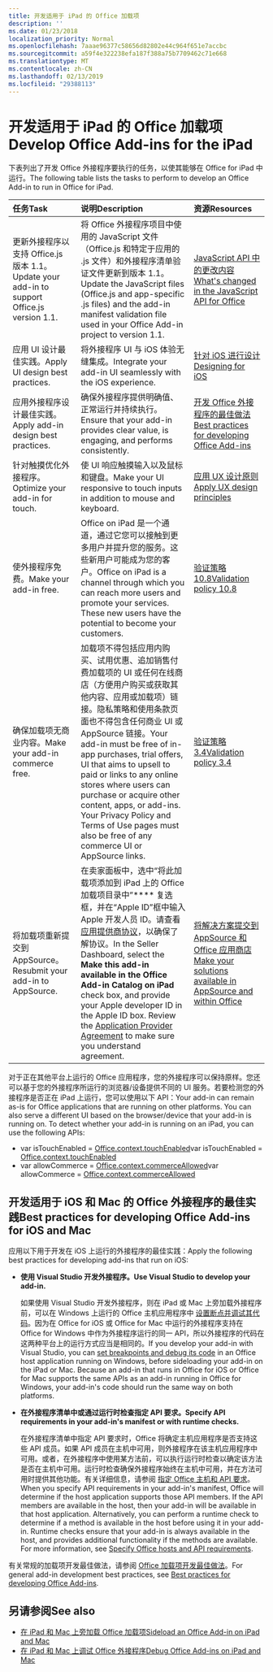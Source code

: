 ```yaml
---
title: 开发适用于 iPad 的 Office 加载项
description: ''
ms.date: 01/23/2018
localization_priority: Normal
ms.openlocfilehash: 7aaae96377c58656d82802e44c964f651e7accbc
ms.sourcegitcommit: a59f4e322238efa187f388a75b7709462c71e668
ms.translationtype: MT
ms.contentlocale: zh-CN
ms.lasthandoff: 02/13/2019
ms.locfileid: "29388113"
---
```

# <a name="develop-office-add-ins-for-the-ipad"></a><span data-ttu-id="2481f-102">开发适用于 iPad 的 Office 加载项</span><span class="sxs-lookup"><span data-stu-id="2481f-102">Develop Office Add-ins for the iPad</span></span>


<span data-ttu-id="2481f-103">下表列出了开发 Office 外接程序要执行的任务，以使其能够在 Office for iPad 中运行。</span><span class="sxs-lookup"><span data-stu-id="2481f-103">The following table lists the tasks to perform to develop an Office Add-in to run in Office for iPad.</span></span>


|<span data-ttu-id="2481f-104">**任务**</span><span class="sxs-lookup"><span data-stu-id="2481f-104">**Task**</span></span>|<span data-ttu-id="2481f-105">**说明**</span><span class="sxs-lookup"><span data-stu-id="2481f-105">**Description**</span></span>|<span data-ttu-id="2481f-106">**资源**</span><span class="sxs-lookup"><span data-stu-id="2481f-106">**Resources**</span></span>|
|:-----|:-----|:-----|
|<span data-ttu-id="2481f-107">更新外接程序以支持 Office.js 版本 1.1。</span><span class="sxs-lookup"><span data-stu-id="2481f-107">Update your add-in to support Office.js version 1.1.</span></span>|<span data-ttu-id="2481f-108">将 Office 外接程序项目中使用的 JavaScript 文件（Office.js 和特定于应用的 .js 文件）和外接程序清单验证文件更新到版本 1.1。</span><span class="sxs-lookup"><span data-stu-id="2481f-108">Update the JavaScript files (Office.js and app-specific .js files) and the add-in manifest validation file used in your Office Add-in project to version 1.1.</span></span>|[<span data-ttu-id="2481f-109">JavaScript API 中的更改内容</span><span class="sxs-lookup"><span data-stu-id="2481f-109">What's changed in the JavaScript API for Office</span></span>](https://docs.microsoft.com/office/dev/add-ins/reference/what's-changed-in-the-javascript-api-for-office)|
|<span data-ttu-id="2481f-110">应用 UI 设计最佳实践。</span><span class="sxs-lookup"><span data-stu-id="2481f-110">Apply UI design best practices.</span></span>|<span data-ttu-id="2481f-111">将外接程序 UI 与 iOS 体验无缝集成。</span><span class="sxs-lookup"><span data-stu-id="2481f-111">Integrate your add-in UI seamlessly with the iOS experience.</span></span>|[<span data-ttu-id="2481f-112">针对 iOS 进行设计</span><span class="sxs-lookup"><span data-stu-id="2481f-112">Designing for iOS</span></span>](https://developer.apple.com/library/ios/documentation/UserExperience/Conceptual/MobileHIG/)|
|<span data-ttu-id="2481f-113">应用外接程序设计最佳实践。</span><span class="sxs-lookup"><span data-stu-id="2481f-113">Apply add-in design best practices.</span></span>|<span data-ttu-id="2481f-114">确保外接程序提供明确值、正常运行并持续执行。</span><span class="sxs-lookup"><span data-stu-id="2481f-114">Ensure that your add-in provides clear value, is engaging, and performs consistently.</span></span>|[<span data-ttu-id="2481f-115">开发 Office 外接程序的最佳做法</span><span class="sxs-lookup"><span data-stu-id="2481f-115">Best practices for developing Office Add-ins</span></span>](../concepts/add-in-development-best-practices.md)|
|<span data-ttu-id="2481f-116">针对触摸优化外接程序。</span><span class="sxs-lookup"><span data-stu-id="2481f-116">Optimize your add-in for touch.</span></span>|<span data-ttu-id="2481f-117">使 UI 响应触摸输入以及鼠标和键盘。</span><span class="sxs-lookup"><span data-stu-id="2481f-117">Make your UI responsive to touch inputs in addition to mouse and keyboard.</span></span>|[<span data-ttu-id="2481f-118">应用 UX 设计原则</span><span class="sxs-lookup"><span data-stu-id="2481f-118">Apply UX design principles</span></span>](../concepts/add-in-development-best-practices.md#apply-ux-design-principles)|
|<span data-ttu-id="2481f-119">使外接程序免费。</span><span class="sxs-lookup"><span data-stu-id="2481f-119">Make your add-in free.</span></span>|<span data-ttu-id="2481f-p101">Office on iPad 是一个通道，通过它您可以接触到更多用户并提升您的服务。这些新用户可能成为您的客户。</span><span class="sxs-lookup"><span data-stu-id="2481f-p101">Office on iPad is a channel through which you can reach more users and promote your services. These new users have the potential to become your customers.</span></span>|[<span data-ttu-id="2481f-122">验证策略 10.8</span><span class="sxs-lookup"><span data-stu-id="2481f-122">Validation policy 10.8</span></span>](https://docs.microsoft.com/office/dev/store/validation-policies#10-apps-and-add-ins-utilize-supported-capabilities)|
|<span data-ttu-id="2481f-123">确保加载项无商业内容。</span><span class="sxs-lookup"><span data-stu-id="2481f-123">Make your add-in commerce free.</span></span>|<span data-ttu-id="2481f-124">加载项不得包括应用内购买、试用优惠、追加销售付费加载项的 UI 或任何在线商店（方便用户购买或获取其他内容、应用或加载项）链接。隐私策略和使用条款页面也不得包含任何商业 UI 或 AppSource 链接。</span><span class="sxs-lookup"><span data-stu-id="2481f-124">Your add-in must be free of in-app purchases, trial offers, UI that aims to upsell to paid or links to any online stores where users can purchase or acquire other content, apps, or add-ins. Your Privacy Policy and Terms of Use pages must also be free of any commerce UI or AppSource links.</span></span>|[<span data-ttu-id="2481f-125">验证策略 3.4</span><span class="sxs-lookup"><span data-stu-id="2481f-125">Validation policy 3.4</span></span>](https://docs.microsoft.com/office/dev/store/validation-policies#3-apps-and-add-ins-can-sell-additional-features-or-content-through-purchases-within-the-app-or-add-in)|
|<span data-ttu-id="2481f-126">将加载项重新提交到 AppSource。</span><span class="sxs-lookup"><span data-stu-id="2481f-126">Resubmit your add-in to AppSource.</span></span>|<span data-ttu-id="2481f-p102">在卖家面板中，选中“将此加载项添加到 iPad 上的 Office 加载项目录中”\*\*\*\* 复选框，并在“Apple ID”框中输入 Apple 开发人员 ID。请查看[应用提供商协议](https://sellerdashboard.microsoft.com/Assets/Content/Agreements/en-US/Office_Store_Seller_Agreement_20120927.htm)，以确保了解协议。</span><span class="sxs-lookup"><span data-stu-id="2481f-p102">In the Seller Dashboard, select the **Make this add-in available in the Office Add-in Catalog on iPad** check box, and provide your Apple developer ID in the Apple ID box. Review the [Application Provider Agreement](https://sellerdashboard.microsoft.com/Assets/Content/Agreements/en-US/Office_Store_Seller_Agreement_20120927.htm) to make sure you understand agreement.</span></span>|[<span data-ttu-id="2481f-129">将解决方案提交到 AppSource 和 Office 应用商店</span><span class="sxs-lookup"><span data-stu-id="2481f-129">Make your solutions available in AppSource and within Office</span></span>](https://docs.microsoft.com/office/dev/store/submit-to-the-office-store)|

<span data-ttu-id="2481f-p103">对于正在其他平台上运行的 Office 应用程序，您的外接程序可以保持原样。您还可以基于您的外接程序所运行的浏览器/设备提供不同的 UI 服务。若要检测您的外接程序是否正在 iPad 上运行，您可以使用以下 API：</span><span class="sxs-lookup"><span data-stu-id="2481f-p103">Your add-in can remain as-is for Office applications that are running on other platforms. You can also serve a different UI based on the browser/device that your add-in is running on. To detect whether your add-in is running on an iPad, you can use the following APIs:</span></span>
- <span data-ttu-id="2481f-133">var isTouchEnabled = [Office.context.touchEnabled](https://docs.microsoft.com/javascript/api/office/office.context#touchenabled)</span><span class="sxs-lookup"><span data-stu-id="2481f-133">var isTouchEnabled = [Office.context.touchEnabled](https://docs.microsoft.com/javascript/api/office/office.context#touchenabled)</span></span>
- <span data-ttu-id="2481f-134">var allowCommerce = [Office.context.commerceAllowed](https://docs.microsoft.com/javascript/api/office/office.context#commerceallowed)</span><span class="sxs-lookup"><span data-stu-id="2481f-134">var allowCommerce = [Office.context.commerceAllowed](https://docs.microsoft.com/javascript/api/office/office.context#commerceallowed)</span></span>
    

## <a name="best-practices-for-developing-office-add-ins-for-ios-and-mac"></a><span data-ttu-id="2481f-135">开发适用于 iOS 和 Mac 的 Office 外接程序的最佳实践</span><span class="sxs-lookup"><span data-stu-id="2481f-135">Best practices for developing Office Add-ins for iOS and Mac</span></span>

<span data-ttu-id="2481f-136">应用以下用于开发在 iOS 上运行的外接程序的最佳实践：</span><span class="sxs-lookup"><span data-stu-id="2481f-136">Apply the following best practices for developing add-ins that run on iOS:</span></span>


-  <span data-ttu-id="2481f-137">**使用 Visual Studio 开发外接程序。**</span><span class="sxs-lookup"><span data-stu-id="2481f-137">**Use Visual Studio to develop your add-in.**</span></span>
    
    <span data-ttu-id="2481f-p104">如果使用 Visual Studio 开发外接程序，则在 iPad 或 Mac 上旁加载外接程序前，可以在 Windows 上运行的 Office 主机应用程序中 [设置断点并调试其代码](../develop/create-and-debug-office-add-ins-in-visual-studio.md)。因为在 Office for iOS 或 Office for Mac 中运行的外接程序支持在 Office for Windows 中作为外接程序运行的同一 API，所以外接程序的代码在这两种平台上的运行方式应当是相同的。</span><span class="sxs-lookup"><span data-stu-id="2481f-p104">If you develop your add-in with Visual Studio, you can [set breakpoints and debug its code](../develop/create-and-debug-office-add-ins-in-visual-studio.md) in an Office host application running on Windows, before sideloading your add-in on the iPad or Mac. Because an add-in that runs in Office for iOS or Office for Mac supports the same APIs as an add-in running in Office for Windows, your add-in's code should run the same way on both platforms.</span></span>
    
-  <span data-ttu-id="2481f-140">**在外接程序清单中或通过运行时检查指定 API 要求。**</span><span class="sxs-lookup"><span data-stu-id="2481f-140">**Specify API requirements in your add-in's manifest or with runtime checks.**</span></span>
    
    <span data-ttu-id="2481f-p105">在外接程序清单中指定 API 要求时，Office 将确定主机应用程序是否支持这些 API 成员。如果 API 成员在主机中可用，则外接程序在该主机应用程序中可用。或者，在外接程序中使用某方法前，可以执行运行时检查以确定该方法是否在主机中可用。运行时检查确保外接程序始终在主机中可用，并在方法可用时提供其他功能。有关详细信息，请参阅 [指定 Office 主机和 API 要求](specify-office-hosts-and-api-requirements.md)。</span><span class="sxs-lookup"><span data-stu-id="2481f-p105">When you specify API requirements in your add-in's manifest, Office will determine if the host application supports those API members. If the API members are available in the host, then your add-in will be available in that host application. Alternatively, you can perform a runtime check to determine if a method is available in the host before using it in your add-in. Runtime checks ensure that your add-in is always available in the host, and provides additional functionality if the methods are available. For more information, see [Specify Office hosts and API requirements](specify-office-hosts-and-api-requirements.md).</span></span>
    
<span data-ttu-id="2481f-146">有关常规的加载项开发最佳做法，请参阅 [Office 加载项开发最佳做法](../concepts/add-in-development-best-practices.md)。</span><span class="sxs-lookup"><span data-stu-id="2481f-146">For general add-in development best practices, see [Best practices for developing Office Add-ins](../concepts/add-in-development-best-practices.md).</span></span>


## <a name="see-also"></a><span data-ttu-id="2481f-147">另请参阅</span><span class="sxs-lookup"><span data-stu-id="2481f-147">See also</span></span>

- [<span data-ttu-id="2481f-148">在 iPad 和 Mac 上旁加载 Office 加载项</span><span class="sxs-lookup"><span data-stu-id="2481f-148">Sideload an Office Add-in on iPad and Mac</span></span>](../testing/sideload-an-office-add-in-on-ipad-and-mac.md)  
- [<span data-ttu-id="2481f-149">在 iPad 和 Mac 上调试 Office 外接程序</span><span class="sxs-lookup"><span data-stu-id="2481f-149">Debug Office Add-ins on iPad and Mac</span></span>](../testing/debug-office-add-ins-on-ipad-and-mac.md)
    
